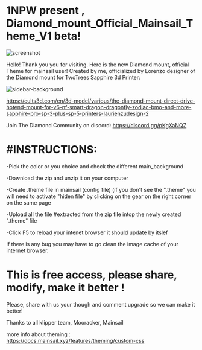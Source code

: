 # 1NPW present , Diamond_mount_Official_Mainsail_Theme_V1 beta!

![screenshot](https://user-images.githubusercontent.com/60906586/158918799-2cbb33f0-ae31-4b79-976a-afd88f311f28.jpg)



Hello! Thank you you for visiting. Here is the new Diamond mount, official Theme for mainsail user!
Created by me, officialized by Lorenzo designer of the Diamond mount for TwoTrees Sapphire 3d Printer: 

![sidebar-background](https://user-images.githubusercontent.com/60906586/158923151-51f1c752-7ee2-4764-9ecb-9fbeff6546e1.png)

https://cults3d.com/en/3d-model/various/the-diamond-mount-direct-drive-hotend-mount-for-v6-nf-smart-dragon-dragonfly-zodiac-bmo-and-more-sapphire-pro-sp-3-plus-sp-5-printers-laurienzudesign-2

Join The Diamond Community on discord: https://discord.gg/pKgXaNQZ

# #INSTRUCTIONS:
 -Pick the color or you choice and check the different main_background 
 
 -Download the zip and unzip it on your computer
 
 -Create .theme file in mainsail (config file) 
(if you don't see the ".theme" you will need to activate "hiden file" by clicking on the gear on the right corner on the same page
 
 -Upload all the file #extracted from the zip file intop the newly created ".theme" file
 
 -Click F5 to reload your intenet browser it should update by itslef

If there is any bug you may have to go clean the image cache of your internet browser.


# This is free access, please share, modify, make it better !
Please,  share with us your though and comment upgrade so we can make it better!

Thanks to all klipper team, Mooracker, Mainsail

more info about theming :
https://docs.mainsail.xyz/features/theming/custom-css
